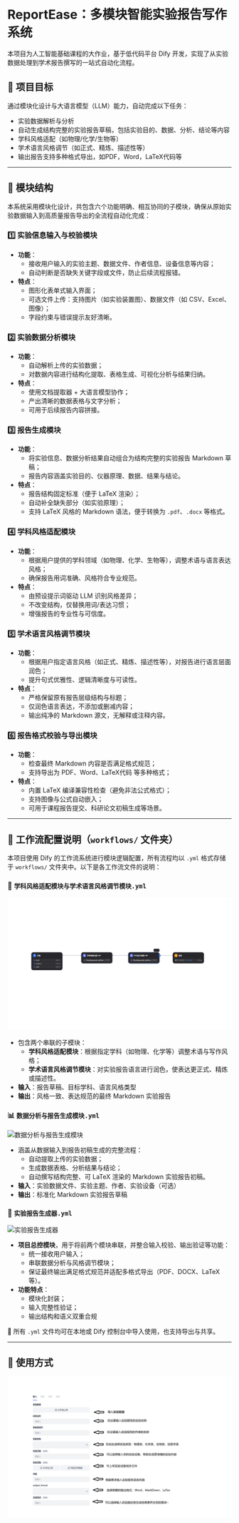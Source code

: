 # ReportEase：多模块智能实验报告写作系统

本项目为人工智能基础课程的大作业，基于低代码平台 Dify 开发，实现了从实验数据处理到学术报告撰写的一站式自动化流程。

## 🎯 项目目标

通过模块化设计与大语言模型（LLM）能力，自动完成以下任务：

- 实验数据解析与分析
- 自动生成结构完整的实验报告草稿，包括实验目的、数据、分析、结论等内容
- 学科风格适配（如物理/化学/生物等）
- 学术语言风格调节（如正式、精炼、描述性等）
- 输出报告支持多种格式导出，如PDF，Word，LaTeX代码等

---

## 🧩 模块结构

本系统采用模块化设计，共包含六个功能明确、相互协同的子模块，确保从原始实验数据输入到高质量报告导出的全流程自动化完成：


### 1️⃣ 实验信息输入与校验模块

- **功能**：
  - 接收用户输入的实验主题、数据文件、作者信息、设备信息等内容；
  - 自动判断是否缺失关键字段或文件，防止后续流程报错。
- **特点**：
  - 图形化表单式输入界面；
  - 可选文件上传：支持图片（如实验装置图）、数据文件（如 CSV、Excel、图像）；
  - 字段约束与错误提示友好清晰。


### 2️⃣ 实验数据分析模块

- **功能**：
  - 自动解析上传的实验数据；
  - 对数据内容进行结构化提取、表格生成、可视化分析与结果归纳。
- **特点**：
  - 使用文档提取器 + 大语言模型协作；
  - 产出清晰的数据表格与文字分析；
  - 可用于后续报告内容拼接。


### 3️⃣ 报告生成模块

- **功能**：
  - 将实验信息、数据分析结果自动组合为结构完整的实验报告 Markdown 草稿；
  - 报告内容涵盖实验目的、仪器原理、数据、结果与结论。
- **特点**：
  - 报告结构固定标准（便于 LaTeX 渲染）；
  - 自动补全缺失部分（如实验原理）；
  - 支持 LaTeX 风格的 Markdown 语法，便于转换为 `.pdf`、`.docx` 等格式。


### 4️⃣ 学科风格适配模块

- **功能**：
  - 根据用户提供的学科领域（如物理、化学、生物等），调整术语与语言表达风格；
  - 确保报告用词准确、风格符合专业规范。
- **特点**：
  - 由预设提示词驱动 LLM 识别风格差异；
  - 不改变结构，仅替换用词/表达习惯；
  - 增强报告的专业性与可信度。


### 5️⃣ 学术语言风格调节模块

- **功能**：
  - 根据用户指定语言风格（如正式、精炼、描述性等），对报告进行语言层面润色；
  - 提升句式优雅性、逻辑清晰度与可读性。
- **特点**：
  - 严格保留原有报告层级结构与标题；
  - 仅润色语言表达，不添加或删减内容；
  - 输出纯净的 Markdown 源文，无解释或注释内容。


### 6️⃣ 报告格式校验与导出模块

- **功能**：
  - 检查最终 Markdown 内容是否满足格式规范；
  - 支持导出为 PDF、Word、LaTeX代码 等多种格式；
- **特点**：
  - 内置 LaTeX 编译兼容性检查（避免非法公式格式）；
  - 支持图像与公式自动嵌入；
  - 可用于课程报告提交、科研论文初稿生成等场景。

---

## 📁 工作流配置说明（`workflows/` 文件夹）

本项目使用 Dify 的工作流系统进行模块逻辑配置，所有流程均以 `.yml` 格式存储于 `workflows/` 文件夹中。以下是各工作流文件的说明：

### 🧠 `学科风格适配模块与学术语言风格调节模块.yml`

![学科风格适配模块与学术语言风格调节模块工作流程图](./images/学科风格适配模块与学术语言风格调节模块.png)

- 包含两个串联的子模块：
  - **学科风格适配模块**：根据指定学科（如物理、化学等）调整术语与写作风格；
  - **学术语言风格调节模块**：对实验报告语言进行润色，使表达更正式、精炼或描述性。
- **输入**：报告草稿、目标学科、语言风格类型  
- **输出**：风格一致、表达规范的最终 Markdown 实验报告


### 📊 `数据分析与报告生成模块.yml`

![数据分析与报告生成模块](./数据分析与报告生成模块.png)

- 涵盖从数据输入到报告初稿生成的完整流程：
  - 自动提取上传的实验数据；
  - 生成数据表格、分析结果与结论；
  - 自动撰写结构完整、可 LaTeX 渲染的 Markdown 实验报告初稿。
- **输入**：实验数据文件、实验主题、作者、实验设备（可选）  
- **输出**：标准化 Markdown 实验报告草稿


### 🧩 `实验报告生成器.yml`

![实验报告生成器](./实验报告生成器.png)

- **项目总控模块**，用于将前两个模块串联，并整合输入校验、输出验证等功能：
  - 统一接收用户输入；
  - 串联数据分析与风格调节模块；
  - 保证最终输出满足格式规范并适配多格式导出（PDF、DOCX、LaTeX 等）。
- **功能特点**：
  - 模块化封装；
  - 输入完整性验证；
  - 输出结构和语义双重合规


📌 所有 `.yml` 文件均可在本地或 Dify 控制台中导入使用，也支持导出与共享。

---

## 🚀 使用方式

![使用方法](./images/usage.png)

